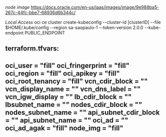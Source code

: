 *node image*
https://docs.oracle.com/en-us/iaas/images/image/9e988ba5-267c-44fc-bbe7-68936d6b344c/

*Local Access*
oci ce cluster create-kubeconfig --cluster-id [clusterID] --file $HOME/.kube/config --region sa-saopaulo-1 --token-version 2.0.0  --kube-endpoint PUBLIC_ENDPOINT



terraform.tfvars:
---
oci_user = "fill"
oci_fringerprint = "fill"
oci_region = "fill"
oci_apikey = "fill"
oci_root_tenancy = "fill"
vcn_cdir_block = ""
vcn_display_name = ""
vcn_dns_label = ""
vcn_igw_display = ""
lb_cdir_block = ""
lbsubnet_name = ""
nodes_cdir_block = ""
nodes_subnet_name = ""
api_subnet_cdir_block = ""
api_subnet_name = ""
oci_ad = ""
oci_ad_agak = "fill"
node_img = "fill"
---